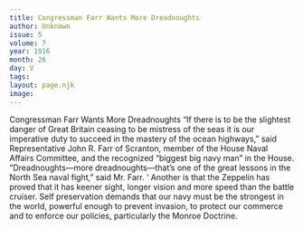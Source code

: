 ```yaml
---
title: Congressman Farr Wants More Dreadnoughts
author: Unknown
issue: 5
volume: 7
year: 1916
month: 26
day: V
tags:
layout: page.njk
image:
---
```

Congressman Farr Wants More Dreadnoughts       “If there is to be the slightest danger of Great Britain ceasing to be mistress of the seas it is our imperative duty to succeed in the mastery of the ocean highways,” said Representative John R. Farr of Scranton, member of the House Naval Affairs Committee, and the recognized “biggest big navy man” in the House.       “Dreadnoughts—more dreadnoughts—that’s one of the great lessons in the North Sea naval fight,” said Mr. Farr. ‘ Another is that the Zeppelin has proved that it has keener sight, longer vision and more speed than the battle cruiser. Self preservation demands that our navy must be the strongest in the world, powerful enough to prevent invasion, to protect our commerce and to enforce our policies, particularly the Monroe Doctrine.    

